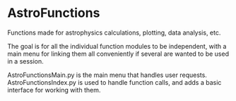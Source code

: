 # AstroFunctions
Functions made for astrophysics calculations, plotting, data analysis, etc.

The goal is for all the individual function modules to be independent, with a main menu for linking them all conveniently if several are wanted to be used in a session.

AstroFunctionsMain.py is the main menu that handles user requests.
AstroFunctionsIndex.py is used to handle function calls, and adds a basic interface for working with them.
